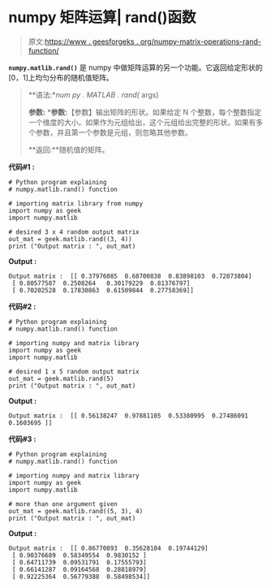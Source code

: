 # numpy 矩阵运算| rand()函数

> 原文:[https://www . geesforgeks . org/numpy-matrix-operations-rand-function/](https://www.geeksforgeeks.org/numpy-matrix-operations-rand-function/)

**`numpy.matlib.rand()`** 是 numpy 中做矩阵运算的另一个功能。它返回给定形状的[0，1]上均匀分布的随机值矩阵。

> **语法:**num py . MATLAB . rand(* args)
> 
> **参数:**
> ***参数:**【参数】输出矩阵的形状。如果给定 N 个整数，每个整数指定一个维度的大小。如果作为元组给出，这个元组给出完整的形状。如果有多个参数，并且第一个参数是元组，则忽略其他参数。
> 
> **返回:**随机值的矩阵。

**代码#1 :**

```
# Python program explaining
# numpy.matlib.rand() function

# importing matrix library from numpy
import numpy as geek
import numpy.matlib

# desired 3 x 4 random output matrix 
out_mat = geek.matlib.rand((3, 4)) 
print ("Output matrix : ", out_mat) 
```

**Output :**

```
Output matrix :  [[ 0.37976085  0.68700838  0.83898103  0.72073804]
 [ 0.80577587  0.2508264   0.30179229  0.81376797]
 [ 0.70202528  0.17830863  0.61509844  0.27758369]]

```

**代码#2 :**

```
# Python program explaining
# numpy.matlib.rand() function

# importing numpy and matrix library
import numpy as geek
import numpy.matlib

# desired 1 x 5 random output matrix 
out_mat = geek.matlib.rand(5) 
print ("Output matrix : ", out_mat) 
```

**Output :**

```
Output matrix :  [[ 0.56138247  0.97881105  0.53380995  0.27486091  0.1603695 ]]

```

**代码#3 :**

```
# Python program explaining
# numpy.matlib.rand() function

# importing numpy and matrix library
import numpy as geek
import numpy.matlib

# more than one argument given
out_mat = geek.matlib.rand((5, 3), 4) 
print ("Output matrix : ", out_mat) 
```

**Output :**

```
Output matrix :  [[ 0.86770893  0.35628104  0.19744129]
 [ 0.90376689  0.58349554  0.9830152 ]
 [ 0.64711739  0.09531791  0.17555793]
 [ 0.66141287  0.09164568  0.28818979]
 [ 0.92225364  0.56779388  0.58498534]]

```